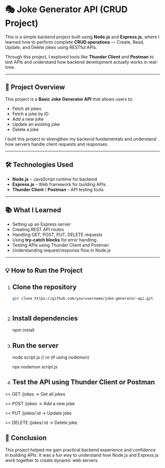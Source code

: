 # 🎭 Joke Generator API (CRUD Project)

This is a simple backend project built using **Node.js** and **Express.js**, where I learned how to perform complete **CRUD operations** — Create, Read, Update, and Delete jokes using RESTful APIs.

Through this project, I explored tools like **Thunder Client** and **Postman** to test APIs and understand how backend development actually works in real-time.

---

## 🚀 Project Overview

This project is a **Basic Joke Generator API** that allows users to:
- Fetch all jokes  
- Fetch a joke by ID  
- Add a new joke  
- Update an existing joke  
- Delete a joke  

I built this project to strengthen my backend fundamentals and understand how servers handle client requests and responses.

---

## 🛠️ Technologies Used

- **Node.js** – JavaScript runtime for backend  
- **Express.js** – Web framework for building APIs  
- **Thunder Client** / **Postman** – API testing tools  

---

## 📚 What I Learned

- Setting up an Express server  
- Creating REST API routes  
- Handling GET, POST, PUT, DELETE requests  
- Using **try-catch blocks** for error handling  
- Testing APIs using Thunder Client and Postman  
- Understanding request/response flow in Node.js  

---

## 💡 How to Run the Project

1. ## Clone the repository  

   ```bash
   git clone https://github.com/yourusername/joke-generator-api.git
 
2. ## Install dependencies
   
    npm install


3. ## Run the server

    node script.js // or (if using nodemon)

     npx nodemon script.js


 4. ## Test the API using Thunder Client or Postman

  << GET /jokes → Get all jokes

  << POST /jokes → Add a new joke

  << PUT /jokes/:id → Update joke

  << DELETE /jokes/:id → Delete joke


## 🤝 Conclusion

This project helped me gain practical backend experience and confidence in building APIs.
It was a fun way to understand how Node.js and Express.js work together to create dynamic web servers. 
